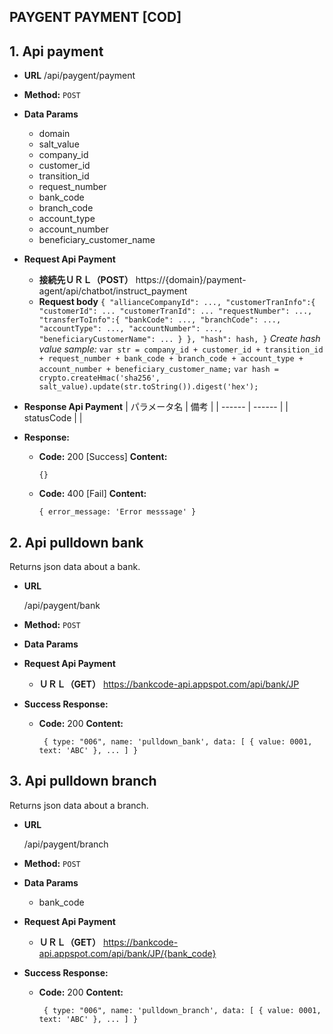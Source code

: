 ## **PAYGENT PAYMENT [COD]**
## 1. Api payment
- **URL**
  /api/paygent/payment
- **Method:**
  `POST`
- **Data Params**
    + domain
    + salt_value
    + company_id
    + customer_id
    + transition_id
    + request_number
    + bank_code
    + branch_code
    + account_type
    + account_number
    + beneficiary_customer_name

- **Request Api Payment**
    + **接続先ＵＲＬ（POST）**
         https://{domain}/payment-agent/api/chatbot/instruct_payment
    + **Request body**
    `{
        "allianceCompanyId": ...,
        "customerTranInfo":{
            "customerId": ...
            "customerTranId": ...
            "requestNumber": ...,
            "transferToInfo":{
                "bankCode": ...,
                "branchCode": ...,
                "accountType": ...,
                "accountNumber": ...,
                "beneficiaryCustomerName": ...
            }
        },
        "hash": hash,
    }`
    *Create hash value sample:*
    ```var str = company_id + customer_id + transition_id + request_number + bank_code + branch_code + account_type + account_number + beneficiary_customer_name;```
    ```var hash = crypto.createHmac('sha256', salt_value).update(str.toString()).digest('hex');```
- **Response Api Payment**
        | パラメータ名 | 備考 |
        | ------ | ------ |
        | statusCode | |

- **Response:**

  - **Code:** 200 [Success]
    **Content:**

    `{}`

  - **Code:** 400 [Fail]
      **Content:**

      `{
        error_message: 'Error messsage'
      }`
## 2. Api pulldown bank
Returns json data about a bank.

- **URL**

  /api/paygent/bank

- **Method:**
  `POST`
- **Data Params**

- **Request Api Payment**
    + **ＵＲＬ（GET）**
        https://bankcode-api.appspot.com/api/bank/JP

- **Success Response:**

  - **Code:** 200
    **Content:**

    ` {
        type: "006",
        name: 'pulldown_bank',
        data: [
            {
                value: 0001,
                text: 'ABC'
            },
            ...
        ]
    }`
## 3. Api pulldown branch
Returns json data about a branch.

- **URL**

  /api/paygent/branch

- **Method:**
  `POST`
- **Data Params**
    + bank_code

- **Request Api Payment**
    + **ＵＲＬ（GET）**
        https://bankcode-api.appspot.com/api/bank/JP/{bank_code}

- **Success Response:**

  - **Code:** 200
    **Content:**

    ` {
        type: "006",
        name: 'pulldown_branch',
        data: [
            {
                value: 0001,
                text: 'ABC'
            },
            ...
        ]
    }`